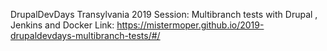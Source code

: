 DrupalDevDays Transylvania 2019
Session: Multibranch tests with Drupal , Jenkins and Docker
Link: https://mistermoper.github.io/2019-drupaldevdays-multibranch-tests/#/
